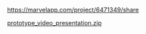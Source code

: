 https://marvelapp.com/project/6471349/share



[prototype_video_presentation.zip](https://github.com/alyhussein2001/swe_3313_fall_2022/files/9902597/prototype_video_presentation.zip)
